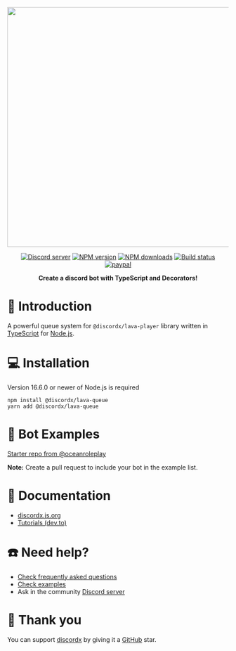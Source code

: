 <div>
  <p align="center">
    <a href="https://discordx.js.org" target="_blank" rel="nofollow">
      <img src="https://discordx.js.org/discordx.svg" width="546" />
    </a>
  </p>
  <p align="center">
    <a href="https://discordx.js.org/discord"
      ><img
        src="https://img.shields.io/discord/874802018361950248?color=5865F2&logo=discord&logoColor=white"
        alt="Discord server"
    /></a>
    <a href="https://www.npmjs.com/package/@discordx/lava-queue"
      ><img
        src="https://img.shields.io/npm/v/@discordx/lava-queue.svg?maxAge=3600"
        alt="NPM version"
    /></a>
    <a href="https://www.npmjs.com/package/@discordx/lava-queue"
      ><img
        src="https://img.shields.io/npm/dt/@discordx/lava-queue.svg?maxAge=3600"
        alt="NPM downloads"
    /></a>
    <a href="https://github.com/discordx-ts/discordx/actions"
      ><img
        src="https://github.com/discordx-ts/discordx/workflows/Build/badge.svg"
        alt="Build status"
    /></a>
    <a href="https://www.paypal.me/vijayxmeena"
      ><img
        src="https://img.shields.io/badge/donate-paypal-F96854.svg"
        alt="paypal"
    /></a>
  </p>
  <p align="center">
    <b> Create a discord bot with TypeScript and Decorators! </b>
  </p>
</div>

# 📖 Introduction

A powerful queue system for `@discordx/lava-player` library written in [TypeScript](https://www.typescriptlang.org) for [Node.js](https://nodejs.org).

# 💻 Installation

Version 16.6.0 or newer of Node.js is required

```
npm install @discordx/lava-queue
yarn add @discordx/lava-queue
```

# 🤖 Bot Examples

[Starter repo from @oceanroleplay](https://github.com/oceanroleplay/discord-lavalink-music-bot/)

**Note:** Create a pull request to include your bot in the example list.

# 📜 Documentation

- [discordx.js.org](https://discordx.js.org)
- [Tutorials (dev.to)](https://dev.to/oceanroleplay/series/14317)

# ☎️ Need help?

- [Check frequently asked questions](https://discordx.js.org/docs/faq)
- [Check examples](https://github.com/discordx-ts/discordx/tree/main/packages/discordx/examples)
- Ask in the community [Discord server](https://discordx.js.org/discord)

# 💖 Thank you

You can support [discordx](https://www.npmjs.com/package/discordx) by giving it a [GitHub](https://github.com/discordx-ts/discordx) star.
